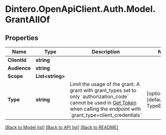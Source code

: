 # Dintero.OpenApiClient.Auth.Model.GrantAllOf

## Properties

Name | Type | Description | Notes
------------ | ------------- | ------------- | -------------
**ClientId** | **string** |  | 
**Audience** | **string** |  | 
**Scope** | **List&lt;string&gt;** |  | 
**Type** | **string** | Limit the usage of the grant. A grant with grant_types set to only &#x60;authorization_code&#x60; cannot be used in [Get Token](#operation/aid_auths_oauth_token_post) when calling the endpoint with &#x60;grant_type&#x3D;client_credentials&#x60;  | [optional] [default to TypeEnum.Any]

[[Back to Model list]](../README.md#documentation-for-models) [[Back to API list]](../README.md#documentation-for-api-endpoints) [[Back to README]](../README.md)

